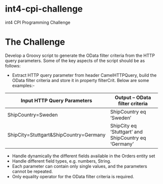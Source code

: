 # int4-cpi-challenge
int4 CPI Programming Challenge


# The Challenge

Develop a Groovy script to generate the OData filter criteria from the HTTP query parameters.
Some of the key aspects of the script should be as follows:

- Extract HTTP query parameter from header CamelHTTPQuery, build the OData filter criteria and store it in property filterCrit. Below are some examples:-
  
| Input  HTTP Query Parameters | Output – OData filter criteria |
| ------ | ------ |
| ShipCountry=Sweden | ShipCountry eq ‘Sweden’|
| ShipCity=Stuttgart&ShipCountry=Germany |  ShipCity eq ‘Stuttgart’ and ShipCountry eq ‘Germany’ 

- Handle dynamically the different fields available in the Orders entity set
- Handle different field types, e.g. numbers, String.
- Each parameter can contain only single values, and the parameters cannot be repeated.
- Only equality operator for the OData filter criteria is required.
